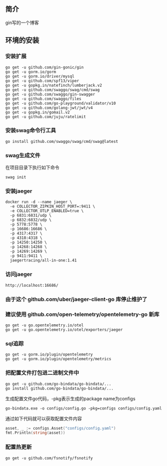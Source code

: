 ## 简介

gin写的一个博客

## 环境的安装

### 安装扩展

```
go get -u github.com/gin-gonic/gin
go get -u gorm.io/gorm
go get -u gorm.io/driver/mysql
go get -u github.com/spf13/viper
go get -u gopkg.in/natefinch/lumberjack.v2
go get -u github.com/swaggo/swag/cmd/swag
go get -u github.com/swaggo/gin-swagger
go get -u github.com/swaggo/files
go get -u github.com/go-playground/validator/v10
go get -u github.com/golang-jwt/jwt/v4
go get -u gopkg.in/gomail.v2
go get -u github.com/juju/ratelimit
```

### 安装swag命令行工具

```
go install github.com/swaggo/swag/cmd/swag@latest
```

### swag生成文件

在项目目录下执行如下命令

```
swag init
```

### 安装jaeger

```
docker run -d --name jaeger \
  -e COLLECTOR_ZIPKIN_HOST_PORT=:9411 \
  -e COLLECTOR_OTLP_ENABLED=true \
  -p 6831:6831/udp \
  -p 6832:6832/udp \
  -p 5778:5778 \
  -p 16686:16686 \
  -p 4317:4317 \
  -p 4318:4318 \
  -p 14250:14250 \
  -p 14268:14268 \
  -p 14269:14269 \
  -p 9411:9411 \
  jaegertracing/all-in-one:1.41
```

### 访问jaeger

```
http://localhost:16686/
```

### 由于这个 github.com/uber/jaeger-client-go 库停止维护了

### 建议使用 github.com/open-telemetry/opentelemetry-go 新库

```
go get -u go.opentelemetry.io/otel
go get -u go.opentelemetry.io/otel/exporters/jaeger
```

### sql追踪

```
go get -u gorm.io/plugin/opentelemetry
go get -u gorm.io/plugin/opentelemetry/metrics
```

### 把配置文件打包进二进制文件中

```
go get -u github.com/go-bindata/go-bindata/...
go install github.com/go-bindata/go-bindata/...
```

生成配置文件go代码，-pkg表示生成的package name为configs

```
go-bindata.exe -o configs/config.go -pkg=configs configs/config.yaml
```

通过如下代码就可以获取配置文件内容

```go
asset, _ := configs.Asset("configs/config.yaml")
fmt.Println(string(asset))
```

### 配置热更新

```
go get -u github.com/fsnotify/fsnotify
```